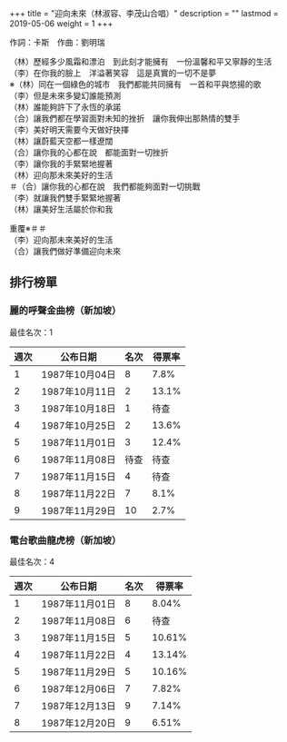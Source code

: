 +++
title = "迎向未來（林淑容、李茂山合唱）"
description = ""
lastmod = 2019-05-06
weight = 1
+++

作詞：卡斯　作曲：劉明瑞

（林）歷經多少風霜和漂泊　到此刻才能擁有　一份溫馨和平又寧靜的生活  
（李）在你我的臉上　洋溢著笑容　這是真實的一切不是夢  
※（林）同在一個綠色的城市　我們都能共同擁有　一首和平與悠揚的歌  
（李）但是未來多變幻誰能預測  
（林）誰能夠許下了永恆的承諾  
（合）讓我們都在學習面對未知的挫折　讓你我伸出那熱情的雙手  
（李）美好明天需要今天做好抉擇  
（林）讓蔚藍天空都一樣遼闊  
（合）讓你我的心都在說　都能面對一切挫折  
（李）讓你我的手緊緊地握著  
（林）迎向那未來美好的生活  
＃（合）讓你我的心都在說　我們都能夠面對一切挑戰  
（李）就讓我們雙手緊緊地握著  
（林）讓美好生活屬於你和我  

重覆※＃＃  
（李）迎向那未來美好的生活  
（合）讓我們做好準備迎向未來  


## 排行榜單
### 麗的呼聲金曲榜（新加坡）

最佳名次：1

週次  | 公布日期  | 名次 | 得票率 
--------------|-------|------|------
1   | 1987年10月04日 |  8 |   7.8% 
2   | 1987年10月11日 |  2 |   13.1% 
3   | 1987年10月18日 |  1 |   待查 
4   | 1987年10月25日 |  2 |   13.6% 
5   | 1987年11月01日 |  3 |   12.4% 
6   | 1987年11月08日 |  待查 |   待查 
7   | 1987年11月15日 |  4 |   待查 
8   | 1987年11月22日 |  7 |   8.1% 
9   | 1987年11月29日 |  10 |   2.7% 

### 電台歌曲龍虎榜（新加坡）

最佳名次：4

週次  | 公布日期  | 名次 | 得票率 
--------------|-------|------|------
1   | 1987年11月01日 |  8 |   8.04% 
2   | 1987年11月08日 |  6 |   待查
3   | 1987年11月15日 |  5 |   10.61% 
4   | 1987年11月22日 |  4 |   13.14% 
5   | 1987年11月29日 |  5 |   10.16% 
6   | 1987年12月06日 |  7 |   7.82%  
7   | 1987年12月13日 |  9 |   7.14% 
8   | 1987年12月20日 |  9 |   6.51%
